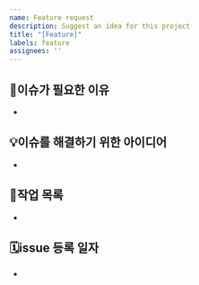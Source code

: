 ```yaml
---
name: Feature request
description: Suggest an idea for this project
title: "[Feature]"
labels: feature
assignees: ''
---
```


## 🤔이슈가 필요한 이유
-

## 💡이슈를 해결하기 위한 아이디어
-

## 📒작업 목록
- 

## 🗓issue 등록 일자
-
